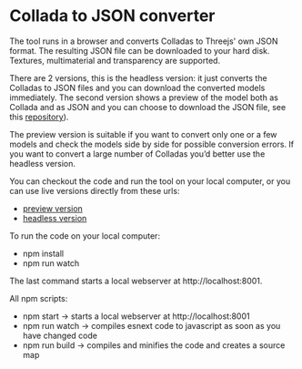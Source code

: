 # Collada to JSON converter

The tool runs in a browser and converts Colladas to Threejs' own JSON format. The resulting JSON file can be downloaded to your hard disk. Textures, multimaterial and transparency are supported.

There are 2 versions, this is the headless version: it just converts the Colladas to JSON files and you can download the converted models immediately. The second version shows a preview of the model both as Collada and as JSON and you can choose to download the JSON file, see this [repository](https://github.com/tweedegolf/collada2json)).

The preview version is suitable if you want to convert only one or a few models and check the models side by side for possible conversion errors. If you want to convert a large number of Colladas you’d better use the headless version.

You can checkout the code and run the tool on your local computer, or you can use live versions directly from these urls:

 - [preview version](https://tweedegolf.github.io/collada2json)
 - [headless version](https://tweedegolf.github.io/collada2json_headless)


To run the code on your local computer:

 - npm install
 - npm run watch

The last command starts a local webserver at http://localhost:8001.

All npm scripts:

 - npm start &rarr; starts a local webserver at http://localhost:8001
 - npm run watch &rarr; compiles esnext code to javascript as soon as you have changed code
 - npm run build &rarr; compiles and minifies the code and creates a source map
